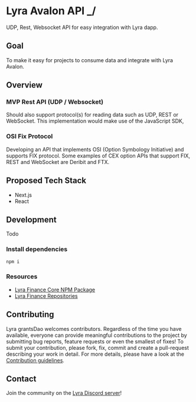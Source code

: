 # Lyra Avalon API _/
UDP, Rest, Websocket API for easy integration with Lyra dapp.

## Goal 
To make it easy for projects to consume data and integrate with Lyra Avalon.

## Overview
### MVP Rest API (UDP / Websocket)
Should also support protocol(s) for reading data such as UDP, REST or WebSocket.
This implementation would make use of the JavaScript SDK,

### OSI Fix Protocol
Developing an API that implements OSI (Option Symbology Initiative) and supports FIX protocol.  Some examples of CEX option APIs that support FIX, REST and WebSocket are Deribit and FTX.

## Proposed Tech Stack
- Next.js
- React

## Development
Todo

### Install dependencies

```bash
npm i
```

### Resources

- [Lyra Finance Core NPM Package](https://www.npmjs.com/package/@lyrafinance/core)
- [Lyra Finance Repositories](https://github.com/lyra-finance)

## Contributing

Lyra grantsDao welcomes contributors. Regardless of the time you have available, everyone can provide meaningful contributions to the project by submitting bug reports, feature requests or even the smallest of fixes! To submit your contribution, please fork, fix, commit and create a pull-request describing your work in detail. For more details, please have a look at the [Contribution guidelines](https://github.com/Lyra-Grants/docs/blob/main/CONTRIBUTING.md).

## Contact

Join the community on the [Lyra Discord server](https://https://discord.gg/lyra)!
